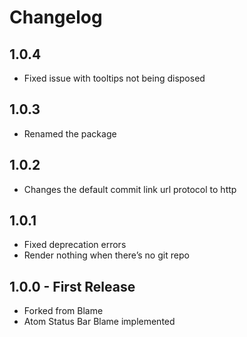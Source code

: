 # Changelog

## 1.0.4
* Fixed issue with tooltips not being disposed

## 1.0.3
* Renamed the package

## 1.0.2
* Changes the default commit link url protocol to http

## 1.0.1
* Fixed deprecation errors
* Render nothing when there’s no git repo

## 1.0.0 - First Release
* Forked from Blame
* Atom Status Bar Blame implemented
